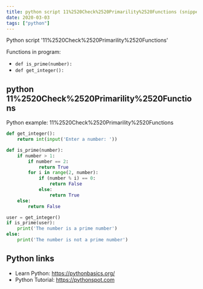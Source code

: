 ```yaml
---
title: python script 11%2520Check%2520Primarility%2520Functions (snippet)
date: 2020-03-03
tags: ["python"]
---
```

Python script '11%2520Check%2520Primarility%2520Functions'

Functions in program: 
* `def is_prime(number):`
* `def get_integer():`

## python 11%2520Check%2520Primarility%2520Functions

Python example: 11%2520Check%2520Primarility%2520Functions

```python
def get_integer():
    return int(input('Enter a number: '))

def is_prime(number):
    if number > 1:
        if number == 2:
            return True
        for i in range(2, number):
            if (number % i) == 0:
                return False
            else:
                return True
    else:
        return False

user = get_integer()
if is_prime(user):
    print('The number is a prime number')
else:
    print('The number is not a prime number')

```

## Python links

- Learn Python: https://pythonbasics.org/
- Python Tutorial: https://pythonspot.com
